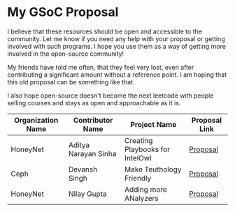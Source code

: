 # My GSoC Proposal

I believe that these resources should be open and accessible to the community. Let me know if you need any help with your proposal or getting involved with such programs. I hope you use them as a way of getting more involved in the open-source community! 

My friends have told me often, that they feel very lost, even after contributing a significant amount without a reference point. I am hoping that this old proposal can be something like that. 

I also hope open-source doesn't become the next leetcode with people selling courses and stays as open and approachable as it is.

| Organization Name | Contributor Name       | Project Name                                  | Proposal Link                                                                                           |
|-------------------|------------------------|-----------------------------------------------|---------------------------------------------------------------------------------------------------------|
| HoneyNet       | Aditya Narayan Sinha  | Creating Playbooks for IntelOwl               | [Proposal](https://github.com/0x0elliot/GSoCProposal/blob/master/Creating-Playbooks-for-IntelOwl.pdf) |
| Ceph           | Devansh Singh         | Make Teuthology Friendly                      | [Proposal](https://github.com/0x0elliot/GSoCProposal/blob/master/Making%20Teuthology%20Friendly.pdf)
| HoneyNet           | Nilay Gupta       | Adding more ANalyzers                       | [Proposal]()
